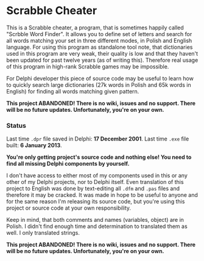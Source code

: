 # Scrabble Cheater

This is a Scrabble cheater, a program, that is sometimes happily called "Scrbble Word Finder". It allows you to define set of letters and search for all words matching your set in three different modes, in Polish and English language. For using this program as standalone tool note, that dictionaries used in this program are very weak, their quality is low and that they haven't been updated for past twelve years (as of writing this). Therefore real usage of this program in high-rank Scrabble games may be impossible.

For Delphi developer this piece of source code may be useful to learn how to quickly search large dictionaries (27k words in Polish and 65k words in English) for finding all words matching given pattern.

**This project ABANDONED! There is no wiki, issues and no support. There will be no future updates. Unfortunately, you're on your own.**

### Status

Last time `.dpr` file saved in Delphi: **17 December 2001**. Last time `.exe` file built: **6 January 2013**.

**You're only getting project's source code and nothing else! You need to find all missing Delphi components by yourself.**

I don't have access to either most of my components used in this or any other of my Delphi projects, nor to Delphi itself. Even translation of this project to English was done by text-editing all `.dfm` and `.pas` files and therefore it may be cracked. It was made in hope to be useful to anyone and for the same reason I'm releasing its source code, but you're using this project or source code at your own responsibility.

Keep in mind, that both comments and names (variables, object) are in Polish. I didn't find enough time and determination to translated them as well. I only translated strings.

**This project ABANDONED! There is no wiki, issues and no support. There will be no future updates. Unfortunately, you're on your own.**
